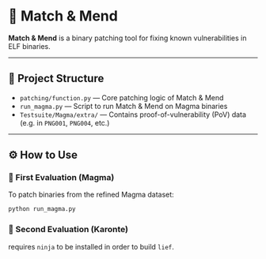 # 🧩 Match & Mend

**Match & Mend** is a binary patching tool for fixing known vulnerabilities in ELF binaries.

---

## 📂 Project Structure

- `patching/function.py` — Core patching logic of Match & Mend  
- `run_magma.py` — Script to run Match & Mend on Magma binaries  
- `Testsuite/Magma/extra/` — Contains proof-of-vulnerability (PoV) data (e.g. in `PNG001`, `PNG004`, etc.)

---

## ⚙️ How to Use

### 🧪 First Evaluation (Magma)

To patch binaries from the refined Magma dataset:

```bash
python run_magma.py
```

### 🧪 Second Evaluation (Karonte)

requires `ninja` to be installed in order to build `lief`.
